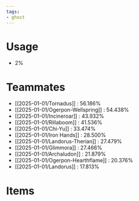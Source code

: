 ```yaml
---
tags:
- ghost
---
```

# Usage
- 2%
# Teammates
- [[2025-01-01/Tornadus]] : 56.186%
- [[2025-01-01/Ogerpon-Wellspring]] : 54.438%
- [[2025-01-01/Incineroar]] : 43.932%
- [[2025-01-01/Rillaboom]] : 41.536%
- [[2025-01-01/Chi-Yu]] : 33.474%
- [[2025-01-01/Iron Hands]] : 28.500%
- [[2025-01-01/Landorus-Therian]] : 27.479%
- [[2025-01-01/Glimmora]] : 27.466%
- [[2025-01-01/Archaludon]] : 21.879%
- [[2025-01-01/Ogerpon-Hearthflame]] : 20.376%
- [[2025-01-01/Landorus]] : 17.813%
# Items